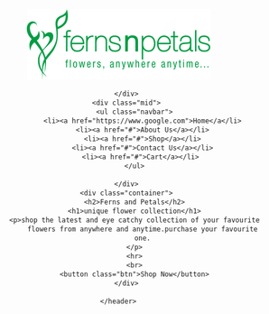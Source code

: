 <!DOCTYPE html>
<html lang="en">

<head>
    <meta charset="UTF-8">
    <meta http-equiv="X-UA-Compatible" content="IE=edge">
    <meta name="viewport" content="width=device-width, initial-scale=1.0">
    <title>online florist shop in delhi | Decoration.com</title>
    <link rel="stylesheet" href="style.css">
</head>

<body>
    <header class="class">
        <div class="left">
            <img src="logo.png" alt="i am ">

        </div>
        <div class="mid">
            <ul class="navbar">
                <li><a href="https://www.google.com">Home</a</li>
                <li><a href="#">About Us</a></li>
                <li><a href="#">Shop</a></li>
                <li><a href="#">Contact Us</a></li>
               <li><a href="#">Cart</a></li>
            </ul>

        </div>
        <div class="container">
            <h2>Ferns and Petals</h2>
            <h1>unique flower collection</h1>
            <p>shop the latest and eye catchy collection of your favourite
                flowers from anywhere and anytime.purchase your favourite
                one.
            </p>
            <hr>
            <br>
            <button class="btn">Shop Now</button>
        </div>

    </header>


</body>

</html>






